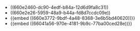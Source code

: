 - ((660e2460-dc90-4edf-b84a-12d6d9fa8c31))
- ((660e2e26-5959-48a9-b44a-fd8d7ccdc09e))
- {{embed ((660e3772-9bdf-4a48-8368-3e6b5bd40620))}}
- {{embed ((66041a56-970e-4181-9b9c-77ba00ced28e))}}